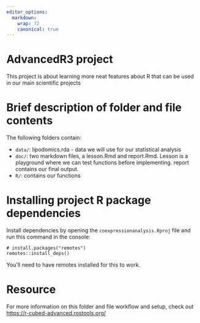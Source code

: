 ```yaml
---
editor_options:
  markdown:
    wrap: 72
    canonical: true
---
```


# AdvancedR3 project

This project is about learning more neat features about R that can be
used in our main scientific projects

# Brief description of folder and file contents

The following folders contain:

-   `data/`: lipodomics.rda - data we will use for our statistical
    analysis
-   `doc/`: two markdown files, a lesson.Rmd and report.Rmd. Lesson is a
    playground where we can test functions before implementing. report
    contains our final output.
-   `R/`: contains our functions

# Installing project R package dependencies

Install dependencies by opening the `coexpressionanalysis.Rproj` file
and run this command in the console:

    # install.packages("remotes")
    remotes::install_deps()

You'll need to have remotes installed for this to work.

# Resource

For more information on this folder and file workflow and setup, check
out <https://r-cubed-advanced.rostools.org/>
